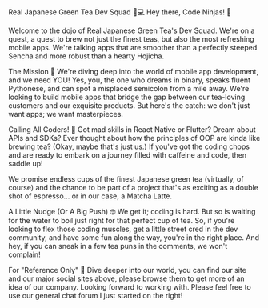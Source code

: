Real Japanese Green Tea Dev Squad 🍵💻
Hey there, Code Ninjas! 🥷

Welcome to the dojo of Real Japanese Green Tea's Dev Squad. We're on a quest, a quest to brew not just the finest teas, but also the most refreshing mobile apps. We're talking apps that are smoother than a perfectly steeped Sencha and more robust than a hearty Hojicha.

The Mission 🚀
We're diving deep into the world of mobile app development, and we need YOU! Yes, you, the one who dreams in binary, speaks fluent Pythonese, and can spot a misplaced semicolon from a mile away. We're looking to build mobile apps that bridge the gap between our tea-loving customers and our exquisite products. But here's the catch: we don't just want apps; we want masterpieces.

Calling All Coders! 📣
Got mad skills in React Native or Flutter? Dream about APIs and SDKs? Ever thought about how the principles of OOP are kinda like brewing tea? (Okay, maybe that's just us.) If you've got the coding chops and are ready to embark on a journey filled with caffeine and code, then saddle up!

We promise endless cups of the finest Japanese green tea (virtually, of course) and the chance to be part of a project that's as exciting as a double shot of espresso... or in our case, a Matcha Latte.

A Little Nudge (Or A Big Push) 🤓
We get it; coding is hard. But so is waiting for the water to boil just right for that perfect cup of tea. So, if you're looking to flex those coding muscles, get a little street cred in the dev community, and have some fun along the way, you're in the right place. And hey, if you can sneak in a few tea puns in the comments, we won't complain!

For "Reference Only" 📌
Dive deeper into our world, you can find our site and our major social sites above, please browse them to get more of an idea of our company. Looking forward to working with. Please feel free to use our general chat forum I just started on the right!
